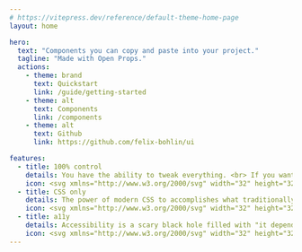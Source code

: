 ```yaml
---
# https://vitepress.dev/reference/default-theme-home-page
layout: home

hero:
  text: "Components you can copy and paste into your project."
  tagline: "Made with Open Props."
  actions:
    - theme: brand
      text: Quickstart
      link: /guide/getting-started
    - theme: alt
      text: Components
      link: /components
    - theme: alt
      text: Github
      link: https://github.com/felix-bohlin/ui

features:
  - title: 100% control
    details: You have the ability to tweak everything. <br> If you want.
    icon: <svg xmlns="http://www.w3.org/2000/svg" width="32" height="32" viewBox="0 0 32 32"><path fill="currentColor" d="M16 11a5 5 0 1 0 0 10a5 5 0 0 0 0-10m-3 5a3 3 0 1 1 6 0a3 3 0 0 1-6 0m-.16 13.628c1.035.247 2.096.372 3.16.372a13.6 13.6 0 0 0 3.156-.375a1.48 1.48 0 0 0 1.13-1.276l.234-2.13a1.47 1.47 0 0 1 2.066-1.2l1.955.856a1.47 1.47 0 0 0 1.671-.345a14.25 14.25 0 0 0 3.156-5.443a1.48 1.48 0 0 0-.535-1.627l-1.729-1.275a1.48 1.48 0 0 1 .003-2.396l1.72-1.27a1.47 1.47 0 0 0 .537-1.63a14.2 14.2 0 0 0-3.157-5.443a1.48 1.48 0 0 0-1.674-.345l-1.946.856a1.483 1.483 0 0 1-2.067-1.2l-.236-2.12a1.48 1.48 0 0 0-1.147-1.283a15 15 0 0 0-3.127-.363a15.4 15.4 0 0 0-3.146.363a1.47 1.47 0 0 0-1.147 1.28l-.237 2.122a1.493 1.493 0 0 1-2.073 1.206l-1.946-.857a1.49 1.49 0 0 0-1.67.35a14.25 14.25 0 0 0-3.16 5.446a1.48 1.48 0 0 0 .536 1.625l1.725 1.272a1.488 1.488 0 0 1 0 2.397L3.167 18.47a1.48 1.48 0 0 0-.535 1.63a14.25 14.25 0 0 0 3.16 5.45a1.46 1.46 0 0 0 1.077.465c.203 0 .404-.042.591-.123l1.955-.859a1.485 1.485 0 0 1 2.065 1.2l.235 2.126a1.48 1.48 0 0 0 1.125 1.27m5.501-1.866a11.6 11.6 0 0 1-4.677 0l-.195-1.74a3.48 3.48 0 0 0-1.14-2.208a3.53 3.53 0 0 0-3.718-.6l-1.606.7a12.2 12.2 0 0 1-2.348-4.05l1.424-1.052a3.488 3.488 0 0 0 0-5.616l-1.421-1.05a12.2 12.2 0 0 1 2.348-4.046l1.6.7a3.45 3.45 0 0 0 1.4.294a3.5 3.5 0 0 0 3.467-3.108l.194-1.747c.774-.15 1.56-.23 2.347-.24c.782.01 1.562.09 2.33.24l.186 1.74a3.48 3.48 0 0 0 1.137 2.216a3.53 3.53 0 0 0 3.727.6l1.6-.7a12.2 12.2 0 0 1 2.35 4.047l-1.423 1.046a3.48 3.48 0 0 0 0 5.62l1.422 1.05A12.3 12.3 0 0 1 25 23.901l-1.6-.7a3.473 3.473 0 0 0-4.866 2.81z"/></svg>
  - title: CSS only
    details: The power of modern CSS to accomplishes what traditionally only could be solved with black magic.
    icon: <svg xmlns="http://www.w3.org/2000/svg" width="32" height="32" viewBox="0 0 24 24"><path fill="currentColor" d="M18 20.5a.5.5 0 0 0 .5-.5V10H14a2 2 0 0 1-2-2V3.5H6a.5.5 0 0 0-.5.5v10.627a3.5 3.5 0 0 0-1.5-.592V4a2 2 0 0 1 2-2h6.172q.042.001.082.007q.03.005.059.007c.215.015.427.056.624.138c.057.024.112.056.166.087l.05.029l.047.024a1 1 0 0 1 .081.044c.078.053.148.116.219.18l.036.03l.049.04l5.829 5.828A2 2 0 0 1 20 9.828V20a2 2 0 0 1-2 2h-1.736a2.94 2.94 0 0 0 .702-1.5zm-.622-12L13.5 4.621V8a.5.5 0 0 0 .5.5zm-5.326 12c.203.86.976 1.5 1.898 1.5h.1A1.95 1.95 0 0 0 16 20.05v-.234a1.75 1.75 0 0 0-.85-1.5l-1.529-.918a.25.25 0 0 1-.121-.214v-.234a.45.45 0 0 1 .45-.45h.1a.45.45 0 0 1 .45.45V17a.75.75 0 0 0 1.5 0v-.05A1.95 1.95 0 0 0 14.05 15h-.1A1.95 1.95 0 0 0 12 16.95v.234c0 .614.322 1.184.85 1.5l1.529.918a.25.25 0 0 1 .121.214v.234a.45.45 0 0 1-.45.45h-.1a.45.45 0 0 1-.45-.45V20a.75.75 0 0 0-1.5 0v.05q0 .233.052.45M5.95 22l.05-.05V22zm1.297-1A1.94 1.94 0 0 1 7 20.05V20a.75.75 0 0 1 1.5 0v.05c0 .248.201.45.45.45h.1a.45.45 0 0 0 .45-.45v-.234a.25.25 0 0 0-.121-.214l-1.53-.918a1.75 1.75 0 0 1-.849-1.5v-.234A1.95 1.95 0 0 1 8.95 15h.1A1.95 1.95 0 0 1 11 16.95V17a.75.75 0 0 1-1.5 0v-.05a.45.45 0 0 0-.45-.45h-.1a.45.45 0 0 0-.45.45v.234a.25.25 0 0 0 .121.214l1.53.918c.527.316.849.886.849 1.5v.234a1.96 1.96 0 0 1-.247.95a1.95 1.95 0 0 1-1.703 1h-.1a1.95 1.95 0 0 1-1.703-1m-1.439-.538c.124-.296.192-.621.192-.962a.75.75 0 1 0-1.5 0a1 1 0 1 1-2 0v-2a1 1 0 1 1 2 0q.002.207.1.375A.75.75 0 0 0 6 17.5a2.5 2.5 0 1 0-5 0v2a2.5 2.5 0 0 0 4.808.962"/></svg>
  - title: a11y
    details: Accessibility is a scary black hole filled with "it depends". The least we can do is to get you pointed in the right direction.
    icon: <svg xmlns="http://www.w3.org/2000/svg" width="32" height="32" viewBox="0 0 32 32"><path fill="currentColor" d="M13.5 6.5a2.5 2.5 0 1 1 5 0a2.5 2.5 0 0 1-5 0M16 2a4.5 4.5 0 0 0-4.323 5.753L7.074 6.168a3.073 3.073 0 0 0-2 5.81L11 14.02v3.758a1 1 0 0 1-.101.439L7.307 25.58a3.073 3.073 0 0 0 5.524 2.694l3.167-6.494l3.167 6.494a3.073 3.073 0 1 0 5.523-2.694l-3.587-7.355a1 1 0 0 1-.101-.438V14.02l5.927-2.041a3.073 3.073 0 0 0-2-5.81l-4.604 1.584A4.5 4.5 0 0 0 16 2M5.06 8.724c.192-.56.803-.857 1.363-.665l7.624 2.626a6 6 0 0 0 3.906 0l7.624-2.626a1.073 1.073 0 0 1 .699 2.029l-6.264 2.157A1.5 1.5 0 0 0 19 13.663v4.124a3 3 0 0 0 .304 1.315l3.587 7.355a1.073 1.073 0 1 1-1.928.94l-3.168-6.493c-.73-1.498-2.864-1.498-3.595 0l-3.167 6.493a1.073 1.073 0 1 1-1.928-.94l3.591-7.364A3 3 0 0 0 13 17.778v-4.115a1.5 1.5 0 0 0-1.012-1.418l-6.264-2.157a1.073 1.073 0 0 1-.665-1.364"/></svg>
---
```

